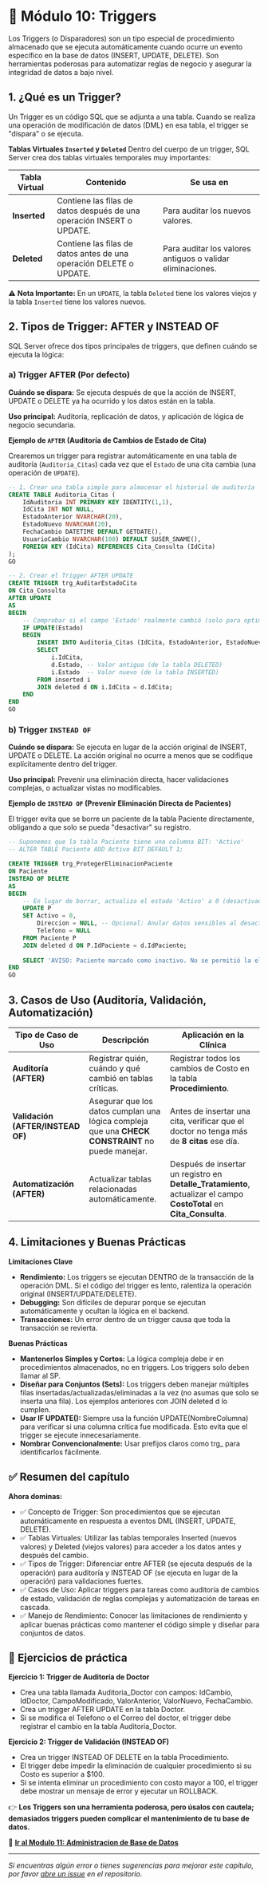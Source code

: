 # 📘 Módulo 10: Triggers
Los Triggers (o Disparadores) son un tipo especial de procedimiento almacenado que se ejecuta automáticamente cuando ocurre un evento específico en la base de datos (INSERT, UPDATE, DELETE). Son herramientas poderosas para automatizar reglas de negocio y asegurar la integridad de datos a bajo nivel.


## 1. ¿Qué es un Trigger?
Un Trigger es un código SQL que se adjunta a una tabla. Cuando se realiza una operación de modificación de datos (DML) en esa tabla, el trigger se "dispara" o se ejecuta.

**Tablas Virtuales `Inserted` y `Deleted`**
Dentro del cuerpo de un trigger, SQL Server crea dos tablas virtuales temporales muy importantes:

| **Tabla Virtual** | **Contenido**                                                        | **Se usa en**                                   |
|--------------------|----------------------------------------------------------------------|-------------------------------------------------|
| **Inserted**       | Contiene las filas de datos después de una operación INSERT o UPDATE. | Para auditar los nuevos valores.                |
| **Deleted**        | Contiene las filas de datos antes de una operación DELETE o UPDATE.  | Para auditar los valores antiguos o validar eliminaciones. |

⚠️ **Nota Importante:** En un `UPDATE`, la tabla `Deleted` tiene los valores viejos y la tabla `Inserted` tiene los valores nuevos.


## 2. Tipos de Trigger: AFTER y INSTEAD OF
SQL Server ofrece dos tipos principales de triggers, que definen cuándo se ejecuta la lógica:

### **a) Trigger AFTER (Por defecto)**
**Cuándo se dispara:** Se ejecuta después de que la acción de INSERT, UPDATE o DELETE ya ha ocurrido y los datos están en la tabla.

**Uso principal:** Auditoría, replicación de datos, y aplicación de lógica de negocio secundaria.

**Ejemplo de `AFTER` (Auditoría de Cambios de Estado de Cita)**

Crearemos un trigger para registrar automáticamente en una tabla de auditoría (`Auditoria_Citas`) cada vez que el `Estado` de una cita cambia (una operación de `UPDATE`).

```sql
-- 1. Crear una tabla simple para almacenar el historial de auditoría
CREATE TABLE Auditoria_Citas (
    IdAuditoria INT PRIMARY KEY IDENTITY(1,1),
    IdCita INT NOT NULL,
    EstadoAnterior NVARCHAR(20),
    EstadoNuevo NVARCHAR(20),
    FechaCambio DATETIME DEFAULT GETDATE(),
    UsuarioCambio NVARCHAR(100) DEFAULT SUSER_SNAME(),
    FOREIGN KEY (IdCita) REFERENCES Cita_Consulta (IdCita)
);
GO

-- 2. Crear el Trigger AFTER UPDATE
CREATE TRIGGER trg_AuditarEstadoCita
ON Cita_Consulta
AFTER UPDATE
AS
BEGIN
    -- Comprobar si el campo 'Estado' realmente cambió (solo para optimizar)
    IF UPDATE(Estado)
    BEGIN
        INSERT INTO Auditoria_Citas (IdCita, EstadoAnterior, EstadoNuevo)
        SELECT 
            i.IdCita,
            d.Estado, -- Valor antiguo (de la tabla DELETED)
            i.Estado  -- Valor nuevo (de la tabla INSERTED)
        FROM inserted i
        JOIN deleted d ON i.IdCita = d.IdCita;
    END
END
GO
```

### **b) Trigger `INSTEAD OF`**
**Cuándo se dispara:** Se ejecuta en lugar de la acción original de INSERT, UPDATE o DELETE. La acción original no ocurre a menos que se codifique explícitamente dentro del trigger.

**Uso principal:** Prevenir una eliminación directa, hacer validaciones complejas, o actualizar vistas no modificables.

**Ejemplo de `INSTEAD OF` (Prevenir Eliminación Directa de Pacientes)**

El trigger evita que se borre un paciente de la tabla Paciente directamente, obligando a que solo se pueda "desactivar" su registro.

```sql
-- Suponemos que la tabla Paciente tiene una columna BIT: 'Activo'
-- ALTER TABLE Paciente ADD Activo BIT DEFAULT 1;

CREATE TRIGGER trg_ProtegerEliminacionPaciente
ON Paciente
INSTEAD OF DELETE
AS
BEGIN
    -- En lugar de borrar, actualiza el estado 'Activo' a 0 (desactivado)
    UPDATE P
    SET Activo = 0,
        Direccion = NULL, -- Opcional: Anular datos sensibles al desactivar
        Telefono = NULL
    FROM Paciente P
    JOIN deleted d ON P.IdPaciente = d.IdPaciente;
    
    SELECT 'AVISO: Paciente marcado como inactivo. No se permitió la eliminación física.' AS Resultado;
END
GO
```


## 3. Casos de Uso (Auditoría, Validación, Automatización)

| **Tipo de Caso de Uso** | **Descripción**                                                                                           | **Aplicación en la Clínica**                                                                                     |
|--------------------------|-----------------------------------------------------------------------------------------------------------|------------------------------------------------------------------------------------------------------------------|
| **Auditoría (AFTER)**    | Registrar quién, cuándo y qué cambió en tablas críticas.                                                  | Registrar todos los cambios de Costo en la tabla **Procedimiento**.                                              |
| **Validación (AFTER/INSTEAD OF)** | Asegurar que los datos cumplan una lógica compleja que una **CHECK CONSTRAINT** no puede manejar. | Antes de insertar una cita, verificar que el doctor no tenga más de **8 citas** ese día.                         |
| **Automatización (AFTER)** | Actualizar tablas relacionadas automáticamente.                                                         | Después de insertar un registro en **Detalle_Tratamiento**, actualizar el campo **CostoTotal** en **Cita_Consulta**. |


## 4. Limitaciones y Buenas Prácticas

**Limitaciones Clave**

- **Rendimiento:** Los triggers se ejecutan DENTRO de la transacción de la operación DML. Si el código del trigger es lento, ralentiza la operación original (INSERT/UPDATE/DELETE).
- **Debugging:** Son difíciles de depurar porque se ejecutan automáticamente y ocultan la lógica en el backend.
- **Transacciones:** Un error dentro de un trigger causa que toda la transacción se revierta.

**Buenas Prácticas**

- **Mantenerlos Simples y Cortos:** La lógica compleja debe ir en procedimientos almacenados, no en triggers. Los triggers solo deben llamar al SP.
- **Diseñar para Conjuntos (Sets):** Los triggers deben manejar múltiples filas insertadas/actualizadas/eliminadas a la vez (no asumas que solo se inserta una fila). Los ejemplos anteriores con JOIN deleted d lo cumplen.
- **Usar IF UPDATE():** Siempre usa la función UPDATE(NombreColumna) para verificar si una columna crítica fue modificada. Esto evita que el trigger se ejecute innecesariamente.
- **Nombrar Convencionalmente:** Usar prefijos claros como trg_ para identificarlos fácilmente.


## ✅ Resumen del capítulo

**Ahora dominas:**

- ✅ Concepto de Trigger: Son procedimientos que se ejecutan automáticamente en respuesta a eventos DML (INSERT, UPDATE, DELETE).
- ✅ Tablas Virtuales: Utilizar las tablas temporales Inserted (nuevos valores) y Deleted (viejos valores) para acceder a los datos antes y después del cambio.
- ✅ Tipos de Trigger: Diferenciar entre AFTER (se ejecuta después de la operación) para auditoría y INSTEAD OF (se ejecuta en lugar de la operación) para validaciones fuertes.
- ✅ Casos de Uso: Aplicar triggers para tareas como auditoría de cambios de estado, validación de reglas complejas y automatización de tareas en cascada.
- ✅ Manejo de Rendimiento: Conocer las limitaciones de rendimiento y aplicar buenas prácticas como mantener el código simple y diseñar para conjuntos de datos.


## 🎯 Ejercicios de práctica

**Ejercicio 1: Trigger de Auditoría de Doctor**

- Crea una tabla llamada Auditoria_Doctor con campos: IdCambio, IdDoctor, CampoModificado, ValorAnterior, ValorNuevo, FechaCambio.
- Crea un trigger AFTER UPDATE en la tabla Doctor.
- Si se modifica el Telefono o el Correo del doctor, el trigger debe registrar el cambio en la tabla Auditoria_Doctor.

**Ejercicio 2: Trigger de Validación (INSTEAD OF)**

- Crea un trigger INSTEAD OF DELETE en la tabla Procedimiento.
- El trigger debe impedir la eliminación de cualquier procedimiento si su Costo es superior a $100.
- Si se intenta eliminar un procedimiento con costo mayor a 100, el trigger debe mostrar un mensaje de error y ejecutar un ROLLBACK.

👉 **Los Triggers son una herramienta poderosa, pero úsalos con cautela; demasiados triggers pueden complicar el mantenimiento de tu base de datos.**

📖 **[Ir al Modulo 11: Administracion de Base de Datos](/modulo-11-Admisnistracion-BD/README.md)**

---

*Si encuentras algún error o tienes sugerencias para mejorar este capítulo, por favor [abre un issue](https://github.com/VictorCY19/Curso-Base-de-datos/issues/new) en el repositorio.*